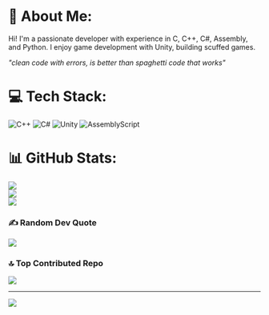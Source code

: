 # 💫 About Me:
Hi! I'm a passionate developer with experience in C, C++, C#, Assembly, and Python. I enjoy game development with Unity, building scuffed games.

_"clean code with errors, is better than spaghetti code that works"_

# 💻 Tech Stack:
![C++](https://img.shields.io/badge/c++-%2300599C.svg?style=for-the-badge&logo=c%2B%2B&logoColor=white) ![C#](https://img.shields.io/badge/c%23-%23239120.svg?style=for-the-badge&logo=csharp&logoColor=white) ![Unity](https://img.shields.io/badge/unity-%23000000.svg?style=for-the-badge&logo=unity&logoColor=white) ![AssemblyScript](https://img.shields.io/badge/assembly%20script-%23000000.svg?style=for-the-badge&logo=assemblyscript&logoColor=white)
# 📊 GitHub Stats:
![](https://github-readme-stats.vercel.app/api?username=kabaloofri&theme=dark&hide_border=false&include_all_commits=false&count_private=false)<br/>
![](https://github-readme-streak-stats.herokuapp.com/?user=kabaloofri&theme=dark&hide_border=false)<br/>
![](https://github-readme-stats.vercel.app/api/top-langs/?username=kabaloofri&theme=dark&hide_border=false&include_all_commits=false&count_private=false&layout=compact)

### ✍️ Random Dev Quote
![](https://quotes-github-readme.vercel.app/api?type=horizontal&theme=dark)

### 🔝 Top Contributed Repo
![](https://github-contributor-stats.vercel.app/api?username=kabaloofri&limit=5&theme=dark&combine_all_yearly_contributions=true)

---
[![](https://visitcount.itsvg.in/api?id=kabaloofri&icon=6&color=4)](https://visitcount.itsvg.in)

<!-- Proudly created with GPRM ( https://gprm.itsvg.in ) -->
